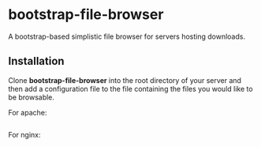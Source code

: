 bootstrap-file-browser
======================

A bootstrap-based simplistic file browser for servers hosting downloads.

Installation
------------

Clone **bootstrap-file-browser** into the root directory of your server and then add a configuration file
to the file containing the files you would like to be browsable.

For apache:

```DirectoryIndex  index.html  index.php  /bootstrap-file-browser/index.php
```
   
For nginx:

```index  index.html  index.php  /bootstrap-file-browser/index.php
```
